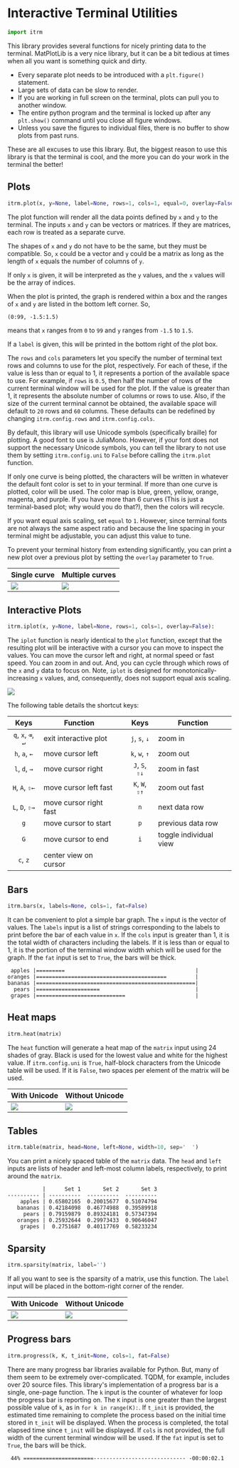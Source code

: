 # Interactive Terminal Utilities

```python
import itrm
```

This library provides several functions for nicely printing data to the
terminal. MatPlotLib is a very nice library, but it can be a bit tedious at
times when all you want is something quick and dirty.

-   Every separate plot needs to be introduced with a `plt.figure()` statement.
-   Large sets of data can be slow to render.
-   If you are working in full screen on the terminal, plots can pull you to
    another window.
-   The entire python program and the terminal is locked up after any
    `plt.show()` command until you close all figure windows.
-   Unless you save the figures to individual files, there is no buffer to show
    plots from past runs.

These are all excuses to use this library. But, the biggest reason to use this
library is that the terminal is cool, and the more you can do your work in the
terminal the better!

## Plots

```python
itrm.plot(x, y=None, label=None, rows=1, cols=1, equal=0, overlay=False):
```

The plot function will render all the data points defined by `x` and `y` to the
terminal. The inputs `x` and `y` can be vectors or matrices. If they are
matrices, each row is treated as a separate curve.

The shapes of `x` and `y` do not have to be the same, but they must be
compatible. So, `x` could be a vector and `y` could be a matrix as long as the
length of `x` equals the number of columns of `y`.

If only `x` is given, it will be interpreted as the `y` values, and the `x`
values will be the array of indices.

When the plot is printed, the graph is rendered within a box and the ranges of
`x` and `y` are listed in the bottom left corner. So,

```
(0:99, -1.5:1.5)
```

means that `x` ranges from `0` to `99` and `y` ranges from `-1.5` to `1.5`.

If a `label` is given, this will be printed in the bottom right of the plot box.

The `rows` and `cols` parameters let you specify the number of terminal text
rows and columns to use for the plot, respectively. For each of these, if the
value is less than or equal to 1, it represents a portion of the available space
to use. For example, if `rows` is `0.5`, then half the number of rows of the
current terminal window will be used for the plot. If the value is greater than
1, it represents the absolute number of columns or rows to use. Also, if the
size of the current terminal cannot be obtained, the available space will
default to `20` rows and `60` columns. These defaults can be redefined by
changing `itrm.config.rows` and `itrm.config.cols`.

By default, this library will use Unicode symbols (specifically braille) for
plotting. A good font to use is JuliaMono. However, if your font does not
support the necessary Unicode symbols, you can tell the library to not use them
by setting `itrm.config.uni` to `False` before calling the `itrm.plot` function.

If only one curve is being plotted, the characters will be written in whatever
the default font color is set to in your terminal. If more than one curve is
plotted, color will be used. The color map is blue, green, yellow, orange,
magenta, and purple. If you have more than 6 curves (This is just a
terminal-based plot; why would you do that?), then the colors will recycle.

If you want equal axis scaling, set `equal` to `1`. However, since terminal
fonts are not always the same aspect ratio and because the line spacing in your
terminal might be adjustable, you can adjust this value to tune.

To prevent your terminal history from extending significantly, you can print a
new plot over a previous plot by setting the `overlay` parameter to `True`.

| Single curve    | Multiple curves |
| --------------- | --------------- |
| ![](https://gitlab.com/davidwoodburn/itrm/-/raw/main/figures/fig_plot_1.png) | ![](https://gitlab.com/davidwoodburn/itrm/-/raw/main/figures/fig_plot_5.png) |

## Interactive Plots

```python
itrm.iplot(x, y=None, label=None, rows=1, cols=1, overlay=False):
```

The `iplot` function is nearly identical to the `plot` function, except that the
resulting plot will be interactive with a cursor you can move to inspect the
values. You can move the cursor left and right, at normal speed or fast speed.
You can zoom in and out. And, you can cycle through which rows of the `x` and
`y` data to focus on. Note, `iplot` is designed for monotonically-increasing `x`
values, and, consequently, does not support equal axis scaling.

![](https://gitlab.com/davidwoodburn/itrm/-/raw/main/figures/fig_iplot.png)

The following table details the shortcut keys:

| Keys               | Function                 |   | Keys           | Function                 |
| :----------------: | ------------------------ | - | :------------: | ------------------------ |
| `q`, `x`, `⌫`, `↵` | exit interactive plot    |   | `j`, `s`, `↓`  | zoom in                  |
| `h`, `a`, `←`      | move cursor left         |   | `k`, `w`, `↑`  | zoom out                 |
| `l`, `d`, `→`      | move cursor right        |   | `J`, `S`, `⇧↓` | zoom in fast             |
| `H`, `A`, `⇧←`     | move cursor left fast    |   | `K`, `W`, `⇧↑` | zoom out fast            |
| `L`, `D`, `⇧→`     | move cursor right fast   |   | `n`            | next data row            |
| `g`                | move cursor to start     |   | `p`            | previous data row        |
| `G`                | move cursor to end       |   | `i`            | toggle individual view   |
| `c`, `z`           | center view on cursor    |   |                |                          |

## Bars

```python
itrm.bars(x, labels=None, cols=1, fat=False)
```

It can be convenient to plot a simple bar graph. The `x` input is the vector of
values. The `labels` input is a list of strings corresponding to the labels to
print before the bar of each value in `x`. If the `cols` input is greater than
1, it is the total width of characters including the labels. If it is less than
or equal to 1, it is the portion of the terminal window width which will be used
for the graph. If the `fat` input is set to `True`, the bars will be thick.

```
 apples |=========                                         |
oranges |=========================================         |
bananas |==================================================|
  pears |====================                              |
 grapes |============================                      |
```

## Heat maps

```python
itrm.heat(matrix)
```

The `heat` function will generate a heat map of the `matrix` input using 24
shades of gray. Black is used for the lowest value and white for the highest
value. If `itrm.config.uni` is `True`, half-block characters from the Unicode
table will be used. If it is `False`, two spaces per element of the matrix will
be used.

| With Unicode      | Without Unicode     |
| ----------------- | ------------------- |
| ![](https://gitlab.com/davidwoodburn/itrm/-/raw/main/figures/fig_heat_uni.png) | ![](https://gitlab.com/davidwoodburn/itrm/-/raw/main/figures/fig_heat_ascii.png) |

## Tables

```python
itrm.table(matrix, head=None, left=None, width=10, sep='  ')
```

You can print a nicely spaced table of the `matrix` data. The `head` and `left`
inputs are lists of header and left-most column labels, respectively, to print
around the `matrix`.

```
           |      Set 1       Set 2       Set 3
---------- | ----------  ----------  ----------
    apples | 0.65802165  0.20015677  0.51074794
   bananas | 0.42184098  0.46774988  0.39589918
     pears | 0.79159879  0.89324181  0.57347394
   oranges | 0.25932644  0.29973433  0.90646047
    grapes |  0.2751687  0.40117769  0.58233234
```

## Sparsity

```python
itrm.sparsity(matrix, label='')
```

If all you want to see is the sparsity of a matrix, use this function. The
`label` input will be placed in the bottom-right corner of the render.

| With Unicode          | Without Unicode         |
| --------------------- | ----------------------- |
| ![](https://gitlab.com/davidwoodburn/itrm/-/raw/main/figures/fig_sparsity_uni.png) | ![](https://gitlab.com/davidwoodburn/itrm/-/raw/main/figures/fig_sparsity_ascii.png) |

## Progress bars

```python
itrm.progress(k, K, t_init=None, cols=1, fat=False)
```

There are many progress bar libraries available for Python. But, many of them
seem to be extremely over-complicated. TQDM, for example, includes over 20
source files. This library's implementation of a progress bar is a single,
one-page function. The `k` input is the counter of whatever for loop the
progress bar is reporting on. The `K` input is one greater than the largest
possible value of `k`, as in `for k in range(K):`. If `t_init` is provided, the
estimated time remaining to complete the process based on the initial time
stored in `t_init` will be displayed. When the process is completed, the total
elapsed time since `t_init` will be displayed. If `cols` is not provided, the
full width of the current terminal window will be used. If the `fat` input is
set to `True`, the bars will be thick.

```
 44% ======================----------------------------- -00:00:02.1
```
